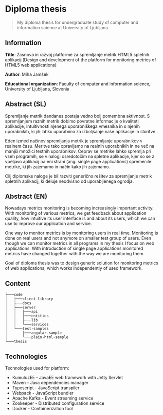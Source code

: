 # Diploma thesis
> My diploma thesis for undergraduate study of computer and information science at University of Ljubljana.

## Information

**Title**: Zasnova in razvoj platforme za spremljanje metrik HTML5 spletnih aplikacij (Design and development of the platform for monitoring metrics of HTML5 web applications)

**Author**: Miha Jamšek

**Educational organization**: Faculty of computer and information science, University of Ljubljana, Slovenia

## Abstract (SL)

Spremljanje metrik dandanes postaja vedno bolj pomembna aktivnost. S spremljanjem raznih metrik  dobimo povratne informacije o kvaliteti aplikacije, intuitivnosti njenega uporabniškega vmesnika in o njenih uporabnikih, ki jih lahko uporabimo za izboljšanje naše aplikacije in storitve.

Eden izmed načinov spremljanja metrik je spremljanje uporabnikov v realnem času. Meritve tako opravljamo na realnih uporabnikih in ne več na manjši množici testnih uporabnikov. Čeprav se metrike lahko spremlja pri vseh programih, se v nalogi osredotočim na spletne aplikacije, kjer so se z  vpeljavo aplikacij na eni strani (ang. single page applications) spremenile metrike, ki jih zajemamo in način kako jih zajemamo.

Cilj diplomske naloge je bil razviti generično rešitev za spremljanje metrik spletnih aplikacij, ki deluje neodvisno od uporabljenega ogrodja.

## Abstract (EN)

Nowadays metrics monitoring is becoming increasingly important activity. With monitoring of various metrics, we get feedback about application quality, how intuitive its user interface is and about its users, which we can use to improve our application and service.
 
One way to monitor metrics is by monitoring users in real time. Monitoring is done on real users and not anymore on smaller test group of users. Even though we can monitor metrics in all programs in my thesis I focus on web applications. With introduction of single page applications monitored metrics have changed together with the way we are monitoring them.

Goal of diploma thesis was to design generic solution for monitoring metrics of web applications, which works independently of used framework.

## Content

```
├───code
│   ├───client-library
│   ├───docs
│   ├───server
│   │   ├───api
│   │   ├───entities
│   │   ├───lib
│   │   └───services
│   └───test-samples
│       ├───angular-sample
│       └───plain-html-sample
└───thesis
```

## Technologies

Technologies used for platform:
* KumuluzEE - JavaEE web framework with Jetty Servlet
* Maven - Java dependencies manager
* Typescript - JavaScript transpiler
* Webpack - JavaScript bundler
* Apache Kafka - Event streaming service
* Zookeeper - Distributed configuration service
* Docker - Containerization tool
